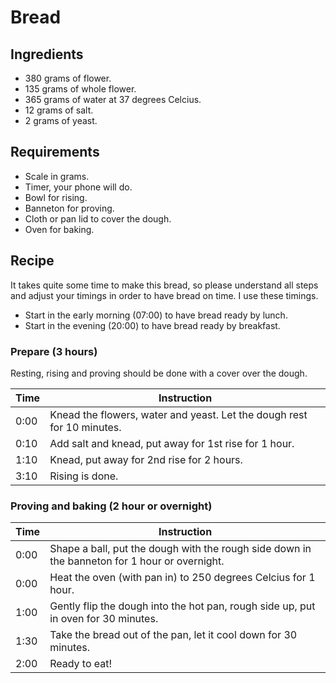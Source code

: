 # Bread

## Ingredients

- 380 grams of flower.
- 135 grams of whole flower.
- 365 grams of water at 37 degrees Celcius.
- 12 grams of salt.
- 2 grams of yeast.

## Requirements

- Scale in grams.
- Timer, your phone will do.
- Bowl for rising.
- Banneton for proving.
- Cloth or pan lid to cover the dough.
- Oven for baking.

## Recipe

It takes quite some time to make this bread, so please understand all steps and adjust your timings in order to have bread on time. I use these timings.

- Start in the early morning (07:00) to have bread ready by lunch.
- Start in the evening (20:00) to have bread ready by breakfast.

### Prepare (3 hours)

Resting, rising and proving should be done with a cover over the dough.

|Time|Instruction                                                           |
|----|----------------------------------------------------------------------|
|0:00|Knead the flowers, water and yeast. Let the dough rest for 10 minutes.|
|0:10|Add salt and knead, put away for 1st rise for 1 hour.                 |
|1:10|Knead, put away for 2nd rise for 2 hours.                             |
|3:10|Rising is done.                                                       |

### Proving and baking (2 hour or overnight)

|Time|Instruction                                                                                  |
|----|---------------------------------------------------------------------------------------------|
|0:00|Shape a ball, put the dough with the rough side down in the banneton for 1 hour or overnight.|
|0:00|Heat the oven (with pan in) to 250 degrees Celcius for 1 hour.                               |
|1:00|Gently flip the dough into the hot pan, rough side up, put in oven for 30 minutes.           |
|1:30|Take the bread out of the pan, let it cool down for 30 minutes.                              |
|2:00|Ready to eat!                                                                                |
